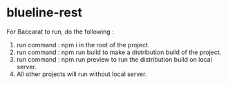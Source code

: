 # blueline-rest
For Baccarat to run, do the following : 
1. run command : npm i in the root of the project.
2. run command : npm run build to make a distribution build of the project.
3. run command : npm run preview to run the distribution build on local server.
4. All other projects will run without local server.
